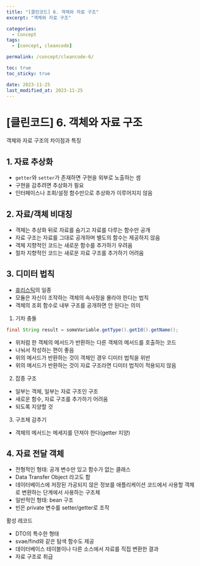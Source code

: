 ```yaml
---
title: "[클린코드] 6. 객체와 자료 구조"
excerpt: "객체와 자료 구조"

categories:
  - Concept
tags:
  - [concept, cleancode]

permalink: /concept/cleancode-6/

toc: true
toc_sticky: true

date: 2023-11-25
last_modified_at: 2023-11-25
---
```

# [클린코드] 6. 객체와 자료 구조 

객체와 자료 구조의 차이점과 특징 

## 1. 자료 추상화 

- `getter`와 `setter`가 존재하면 구현을 외부로 노출하는 셈
- 구현을 감추려면 추상화가 필요
- 인터페이스나 조회/설정 함수만으로 추상화가 이루어지지 않음 

## 2. 자료/객체 비대칭 

- 객체는 추상화 뒤로 자료를 숨기고 자료를 다루는 함수만 공개
- 자료 구조는 자료를 그대로 공개하며 별도의 함수는 제공하지 않음
- 객체 지향적인 코드는 새로운 함수를 추가하기 우려움
- 절차 지향적인 코드는 새로운 자료 구조를 추가하기 어려움 

## 3. 디미터 법칙 

- [휴리스틱](https://ko.m.wikipedia.org/wiki/%ED%9C%B4%EB%A6%AC%EC%8A%A4%ED%8B%B1_%EC%9D%B4%EB%A1%A0)의 일종
- 모듈은 자신이 조작하는 객체의 속사정을 몰라야 한다는 법칙
- 객체의 조회 함수로 내부 구조를 공개하면 안 된다는 의미 

1. 기차 충돌 

``` java
final String result = someVariable.getType().getId().getName();
```

- 위처럼 한 객체의 메서드가 반환하는 다른 객체의 메서드를 호출하는 코드
- 나눠서 작성하는 편이 좋음
- 위의 메서드가 반환하는 것이 객체인 경우 디미터 법칙을 위반
- 위의 메서드가 반환하는 것이 자료 구조라면 디미터 법칙이 적용되지 않음 

2. 잡종 구조 

- 일부는 객체, 일부는 자료 구조인 구조
- 새로운 함수, 자료 구조를 추가하기 어려움
- 되도록 지양할 것 

3. 구조체 감추기 

- 객체의 메서드는 메세지를 던져야 한다(getter 지양) 

## 4. 자료 전달 객체 

- 전형적인 형태: 공개 변수만 있고 함수가 없는 클래스
- Data Transfer Object 라고도 함
- 데이터베이스에 저장된 가공되지 않은 정보를 애플리케이션 코드에서 사용할 객체로 변환하는 단계에서 사용하는 구조체
- 일반적인 형태: bean 구조
- 빈은 private 변수를 setter/getter로 조작 

활성 레코드
- DTO의 특수한 형태
- svae/find와 같은 탐색 함수도 제공
- 데이터베이스 테이블이나 다른 소스에서 자료를 직접 변환한 결과
- 자료 구조로 취급